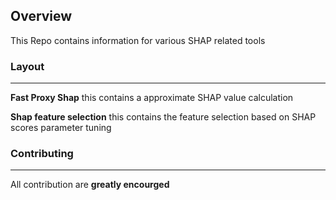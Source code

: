 ## Overview

This Repo contains information for various SHAP related tools



### Layout

---



**Fast Proxy Shap** this contains a approximate SHAP value calculation

**Shap feature selection** this contains the feature selection based on SHAP scores parameter tuning



### Contributing

---

All contribution are **greatly encourged**

